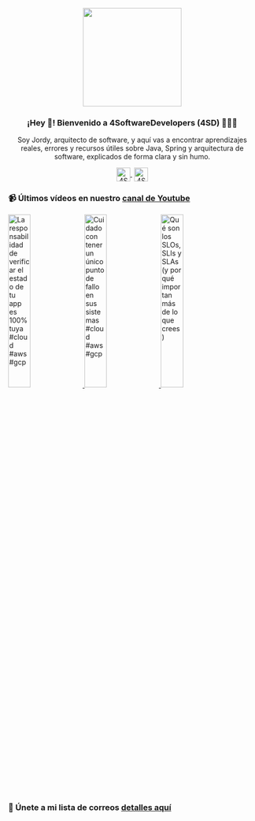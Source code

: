 <p align="center" width="300">
    <img align="center" width="200" src="https://www.4softwaredevelopers.com/assets/img/brands/icono_4SD.png" />
    <h3 align="center">¡Hey 👋! Bienvenido a 4SoftwareDevelopers (4SD) 👨🏻‍💻</h3>
 </p>
 
 <p align="center">Soy Jordy, arquitecto de software, y aquí vas a encontrar aprendizajes reales, errores y recursos útiles sobre Java, Spring y arquitectura de software, explicados de forma clara y sin humo.</p>
 <p align="center">
    <a href="https://youtube.com/4SoftwareDevelopers" target="blank" style='margin-right:4px'>
     <img align="center" src="https://cdn.jsdelivr.net/npm/simple-icons@3.0.1/icons/youtube.svg" alt="4SoftwareDevelopers" height="28px" width="28px" />
    </a>
    <a href="https://x.com/jordy_4sd" target="blank">
      <img align="center" src="https://cdn.jsdelivr.net/npm/simple-icons@3.0.1/icons/twitter.svg" alt="4SoftwareDevelopers" height="28px" width="28px" />
    </a>
 </p>
 
### 📹 Últimos vídeos en nuestro [canal de Youtube](https://youtube.com/4SoftwareDevelopers?sub_confirmation=1)

<a href='https://youtu.be/2L8kTnTnLAA' target='_blank'>
    <img width='30%' src='https://img.youtube.com/vi/2L8kTnTnLAA/mqdefault.jpg' alt='La responsabilidad de verificar el estado de tu app es 100% tuya #cloud #aws #gcp' title='La responsabilidad de verificar el estado de tu app es 100% tuya #cloud #aws #gcp' />
</a>

<a href='https://youtu.be/nMpZk5qxctY' target='_blank'>
    <img width='30%' src='https://img.youtube.com/vi/nMpZk5qxctY/mqdefault.jpg' alt='Cuidado con tener un único punto de fallo en sus sistemas #cloud #aws #gcp' title='Cuidado con tener un único punto de fallo en sus sistemas #cloud #aws #gcp' />
</a>

<a href='https://youtu.be/GzRwoR-KbYM' target='_blank'>
    <img width='30%' src='https://img.youtube.com/vi/GzRwoR-KbYM/mqdefault.jpg' alt='Qué son los SLOs, SLIs y SLAs (y por qué importan más de lo que crees)' title='Qué son los SLOs, SLIs y SLAs (y por qué importan más de lo que crees)' />
</a>


### 🔐 Únete a mi lista de correos [detalles aquí](https://www.4softwaredevelopers.com) 
 

